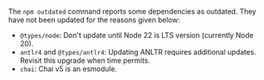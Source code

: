 The `npm outdated` command reports some dependencies as outdated. They have not been updated for the reasons given below:

- `@types/node`: Don't update until Node 22 is LTS version (currently Node 20).
- `antlr4` and `@types/antlr4`: Updating ANLTR requires additional updates. Revisit this upgrade when time permits.
- `chai`: Chai v5 is an esmodule.
